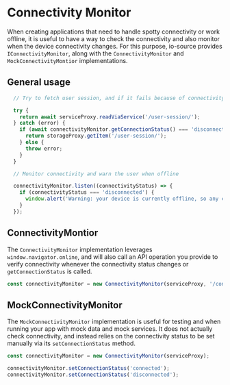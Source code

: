 # Connectivity Monitor

When creating applications that need to handle spotty connectivity or work offline, it is useful to have a way to check the connectivity and also monitor when the device connectivity changes. For this purpose, io-source provides `IConnectivityMonitor`, along with the `ConnectivityMonitor` and `MockConnectivityMontior` implementations.

## General usage

```javascript
  // Try to fetch user session, and if it fails because of connectivity, fetch from storage instead

  try {
    return await serviceProxy.readViaService('/user-session/');
  } catch (error) {
    if (await connectivityMonitor.getConnectionStatus() === 'disconnected') {
      return storageProxy.getItem('/user-session/');
    } else {
      throw error;
    }    
  }
```

```javascript
  // Monitor connectivity and warn the user when offline

  connectivityMonitor.listen((connectivityStatus) => {
    if (connectivityStatus === 'disconnected') {
      window.alert('Warning: your device is currently offline, so any changes will not be saved!');
    }
  });
```

## ConnectivityMontior

The `ConnectivityMonitor` implementation leverages `window.navigator.online`, and will also call an API operation you provide to verify connectivity whenever the connectivity status changes or `getConnectionStatus` is called.

```javascript
const connectivityMonitor = new ConnectivityMonitor(serviceProxy, '/connectivity-test/');
```

## MockConnectivityMonitor

The `MockConnectivityMonitor` implementation is useful for testing and when running your app with mock data and mock services. It does not actually check connectivity, and instead relies on the connectivity status to be set manually via its `setConnectionStatus` method.

```javascript
const connectivityMonitor = new ConnectivityMonitor(serviceProxy);

connectivityMonitor.setConnectionStatus('connected');
connectivityMonitor.setConnectionStatus('disconnected');
```
